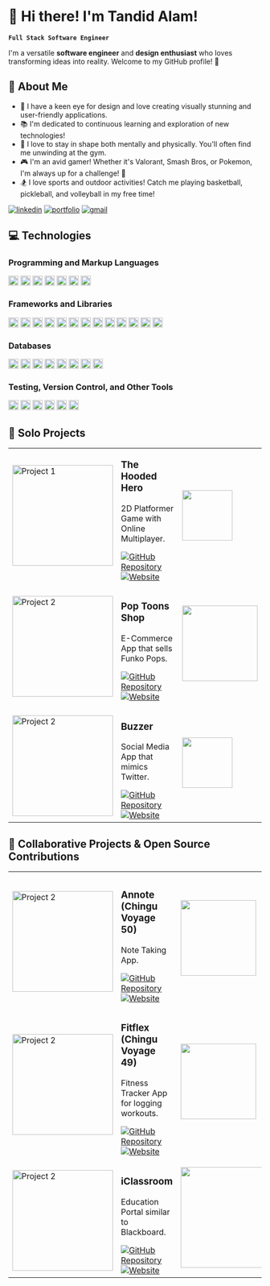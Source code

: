 # 👋 Hi there! I'm Tandid Alam!

**`Full Stack Software Engineer`**

I'm a versatile **software engineer** and **design enthusiast** who loves transforming ideas into reality. Welcome to my GitHub profile! 🚀

## 🌟 About Me

- 🎨 I have a keen eye for design and love creating visually stunning and user-friendly applications.
- 📚 I'm dedicated to continuous learning and exploration of new technologies!
- 💪 I love to stay in shape both mentally and physically. You'll often find me unwinding at the gym.
- 🎮 I'm an avid gamer! Whether it's Valorant, Smash Bros, or Pokemon, I'm always up for a challenge! 👀
- 🏂 I love sports and outdoor activities! Catch me playing basketball, pickleball, and volleyball in my free time!

<!-- - 🌐 Check out my website to learn more about me: [tandidalam.com](https://tandidalam.com/) -->

   <p>
      <a href="https://www.linkedin.com/in/tandidalam/">
         <img alt="linkedin" title="Connect" src="https://img.shields.io/badge/-Let's%20Connect!-blue"/></a>
      <a href="https://www.tandidalam.com/">
         <img alt="portfolio" title="Portfolio" src="https://img.shields.io/badge/-Portfolio-orange"/></a>
      <a href="https://www.tandid.alam1@gmail.com">
         <img alt="gmail" title="gmail" src="https://img.shields.io/badge/-Gmail-red"/></a>
   </p>

## 💻 Technologies

### Programming and Markup Languages

<div>
     <img alt="Typescript" height="20px" src="https://img.shields.io/badge/TypeScript-007ACC?style=for-the-badge&logo=typescript&logoColor=white" />
     <img alt="JavaScript" height="20px" src="https://img.shields.io/badge/JavaScript-323330?style=for-the-badge&logo=javascript&logoColor=F7DF1E" />
     <img alt="Python" height="20px" src="https://img.shields.io/badge/Python-FFD43B?style=for-the-badge&logo=python&logoColor=blue" />
     <img alt="Java" height="20px" src="https://img.shields.io/badge/java-%23ED8B00.svg?style=for-the-badge&logo=openjdk&logoColor=white" />
     <img alt="Ruby" height="20px" src="https://img.shields.io/badge/Ruby-CC342D?style=for-the-badge&logo=ruby&logoColor=white"/>
     <img alt="HTML" height="20px" src="https://img.shields.io/badge/HTML5-E34F26?style=for-the-badge&logo=html5&logoColor=white" />
     <img alt="CSS" height="20px"src="https://img.shields.io/badge/CSS3-1572B6?style=for-the-badge&logo=css3&logoColor=whiteg" />
</div>

### Frameworks and Libraries

<div>
     <img alt="React" height="20px" src="https://img.shields.io/badge/React-20232A?style=for-the-badge&logo=react&logoColor=61DAFB"  />
     <img alt="Redux" height="20px" src="https://img.shields.io/badge/Redux-593D88?style=for-the-badge&logo=redux&logoColor=white" />
     <img alt="NextJS" height="20px"  src="https://img.shields.io/badge/next%20js-000000?style=for-the-badge&logo=nextdotjs&logoColor=white" />
     <img alt="NodeJS" height="20px" src="https://img.shields.io/badge/Node%20js-339933?style=for-the-badge&logo=nodedotjs&logoColor=white" />
     <img alt="ExpressJS" height="20px" src="https://img.shields.io/badge/Express%20js-000000?style=for-the-badge&logo=express&logoColor=white" />
     <img alt="Vue" height="20px" src="https://img.shields.io/badge/vuejs-%2335495e.svg?style=for-the-badge&logo=vuedotjs&logoColor=%234FC08D" />
     <img alt="Nuxt" height="20px" src="https://img.shields.io/badge/Nuxt-002E3B?style=for-the-badge&logo=nuxtdotjs&logoColor=#00DC82" />
     <img alt="Flask" height="20px" src="https://img.shields.io/badge/Flask-000000?style=for-the-badge&logo=flask&logoColor=white" />
     <img alt="Rails" height="20px" src="https://img.shields.io/badge/Ruby_on_Rails-CC0000?style=for-the-badge&logo=ruby-on-rails&logoColor=white" />
     <img alt="ThreeJS" height="20px" src="https://img.shields.io/badge/threejs-black?style=for-the-badge&logo=three.js&logoColor=white"  />
     <img alt="JQuery" height="20px" src="https://img.shields.io/badge/jQuery-0769AD?style=for-the-badge&logo=jquery&logoColor=white" />
     <img alt="Material-UI" height="20px" src="https://img.shields.io/badge/Material%20UI-007FFF?style=for-the-badge&logo=mui&logoColor=white" />
     <img alt="TailwindCSS" height="20px" src="https://img.shields.io/badge/Tailwind_CSS-38B2AC?style=for-the-badge&logo=tailwind-css&logoColor=white"  />
     
</div>

### Databases

<div>
     <img alt="MySQL" height="20px" src="https://img.shields.io/badge/mysql-4479A1.svg?style=for-the-badge&logo=mysql&logoColor=white"  />
     <img alt="PostgreSQL" height="20px" src="https://img.shields.io/badge/postgres-%23316192.svg?style=for-the-badge&logo=postgresql&logoColor=white" />
     <img alt="MongoDB" height="20px" src="https://img.shields.io/badge/MongoDB-%234ea94b.svg?style=for-the-badge&logo=mongodb&logoColor=white" />
     <img alt="GraphQL" height="20px" src="https://img.shields.io/badge/-GraphQL-E10098?style=for-the-badge&logo=graphql&logoColor=white" />
     <img alt="Redis" height="20px"  src="https://img.shields.io/badge/redis-%23DD0031.svg?style=for-the-badge&logo=redis&logoColor=white" />
     <img alt="SQLite3" height="20px" src="https://img.shields.io/badge/sqlite-%2307405e.svg?style=for-the-badge&logo=sqlite&logoColor=white" />
     <img alt="Firebase" height="20px" src="https://img.shields.io/badge/firebase-a08021?style=for-the-badge&logo=firebase&logoColor=ffcd34)" />
     <img alt="Supabase" height="20px" src="https://img.shields.io/badge/Supabase-3ECF8E?style=for-the-badge&logo=supabase&logoColor=white" />
</div>

### Testing, Version Control, and Other Tools

<div>
     <img alt="Jest" height="20px" src="https://img.shields.io/badge/-jest-%23C21325?style=for-the-badge&logo=jest&logoColor=white" />
     <img alt="Git" height="20px"  src="https://img.shields.io/badge/git-%23F05033.svg?style=for-the-badge&logo=git&logoColor=white" />
     <img alt="Docker" height="20px" src="https://img.shields.io/badge/docker-%230db7ed.svg?style=for-the-badge&logo=docker&logoColor=white" />
     <img alt="Webpack" height="20px" src="https://img.shields.io/badge/webpack-%238DD6F9.svg?style=for-the-badge&logo=webpack&logoColor=black" />
     <img alt="Socket.io" height="20px" src="https://img.shields.io/badge/Socket.io-black?style=for-the-badge&logo=socket.io&badgeColor=010101" />
     <img alt="Blender" height="20px" src="https://img.shields.io/badge/blender-%23F5792A.svg?style=for-the-badge&logo=blender&logoColor=white" />
   
</div>

## 🚀 Solo Projects

<table>
  <tr>
  <!-- Project 1 -->
    <td >
      <img src="https://res.cloudinary.com/dgxqotorm/image/upload/v1721350172/level_3_domw7a.png" width="200" alt="Project 1"/>
    </td>
    <td>
      <p style="font-size: 1.17em; font-weight: bold">The Hooded Hero</p>
      <p>2D Platformer Game with Online Multiplayer.</p>
      <a href="https://github.com/Tandid/The-Hooded-Hero-V2"><img src="https://img.shields.io/badge/GitHub-100000?style=for-the-badge&logo=github&logoColor=white" alt="GitHub Repository"/></a>
      <a href="https://the-hooded-hero.vercel.app/"><img src="https://img.shields.io/badge/Website-pink?style=for-the-badge&logo=globe&logoColor=white" alt="Website"/></a>         
     </td>
    <td>
     <img src="https://skillicons.dev/icons?i=typescript,next" width="100" />
    </td>
  </tr>

  <!-- Project 2 -->
  <tr>
    <td style="padding-top: 15px">
      <img src="https://res.cloudinary.com/dgxqotorm/image/upload/v1721508408/Screenshot_2024-07-20_at_4.45.51_PM_mdllhw.png" width="200" alt="Project 2"/>
    </td>
    <td style="padding-top: 15px">
          <p style="font-size: 1.17em; font-weight: bold">Pop Toons Shop</p>
          <p>E-Commerce App that sells Funko Pops.</p>
          <a href="https://github.com/Tandid/PopToons-Shop-V2"><img src="https://img.shields.io/badge/GitHub-100000?style=for-the-badge&logo=github&logoColor=white" alt="GitHub Repository"/></a>
          <a href="https://poptoons-shop.vercel.app/"><img src="https://img.shields.io/badge/Website-pink?style=for-the-badge&logo=globe&logoColor=white" alt="Website"/></a>   
    </td>
     <td>
     <img src="https://skillicons.dev/icons?i=typescript,next,mongodb" width="150" />
    </td>
  </tr>

  <!-- Project 3 -->
  <tr>
    <td style="padding-top: 15px">
      <img src="https://res.cloudinary.com/dgxqotorm/image/upload/v1723444110/Screenshot_2024-08-12_at_2.27.07_AM_nhpuce.png" width="200" alt="Project 2"/>
    </td>
    <td style="padding-top: 15px">
       <p style="font-size: 1.17em; font-weight: bold">Buzzer</p>
      <p>Social Media App that mimics Twitter.</p>
      <a href="https://github.com/Tandid/Buzzer"><img src="https://img.shields.io/badge/GitHub-100000?style=for-the-badge&logo=github&logoColor=white" alt="GitHub Repository"/></a>
        <a href="https://buzzer-twitterclone.herokuapp.com/"><img src="https://img.shields.io/badge/Website-pink?style=for-the-badge&logo=globe&logoColor=white" alt="Website"/></a>   
    </td>
     <td>
     <img src="https://skillicons.dev/icons?i=javascript,mongodb" width="100" />
    </td>
  </tr>
</table>

## 🤝 Collaborative Projects & Open Source Contributions

<table>
  <!-- Project 4 -->
  <tr>
    <td style="padding-top: 15px">
      <img src="https://res.cloudinary.com/dgxqotorm/image/upload/v1723228093/Screenshot_2024-08-09_at_2.20.45_PM_vt81sw.png" width="200" alt="Project 2"/>
    </td>
    <td style="padding-top: 15px">
       <p style="font-size: 1.17em; font-weight: bold">Annote (Chingu Voyage 50)</p>
      <p>Note Taking App.</p>
      <a href="https://github.com/chingu-voyages/v50-tier3-team-24"><img src="https://img.shields.io/badge/GitHub-100000?style=for-the-badge&logo=github&logoColor=white" alt="GitHub Repository"/></a>
        <a href="https://annote.pages.dev/"><img src="https://img.shields.io/badge/Website-pink?style=for-the-badge&logo=globe&logoColor=white" alt="Website"/></a>   
    </td>
     <td>
     <img src="https://skillicons.dev/icons?i=typescript,nuxt,supabase" width="150" />
    </td>
  </tr>

  <!-- Project 5 -->
  <tr>
    <td style="padding-top: 15px">
      <img src="https://res.cloudinary.com/dgxqotorm/image/upload/v1723436994/Screenshot_2024-08-12_at_12.29.14_AM_riney6.png" width="200" alt="Project 2"/>
    </td>
    <td style="padding-top: 15px">
       <p style="font-size: 1.17em; font-weight: bold">Fitflex (Chingu Voyage 49)</p>
      <p>Fitness Tracker App for logging workouts.</p>
      <a href="https://github.com/chingu-voyages/v49-tier3-team-28"><img src="https://img.shields.io/badge/GitHub-100000?style=for-the-badge&logo=github&logoColor=white" alt="GitHub Repository"/></a>
        <a href="https://fit-flex-lime.vercel.app/"><img src="https://img.shields.io/badge/Website-pink?style=for-the-badge&logo=globe&logoColor=white" alt="Website"/></a>   
    </td>
     <td>
     <img src="https://skillicons.dev/icons?i=typescript,next,mongodb" width="150" />
    </td>
  </tr>

  <!-- Project 6 -->
  <tr>
    <td style="padding-top: 15px">
      <img src="https://res.cloudinary.com/dgxqotorm/image/upload/v1723437289/Screenshot_2024-08-12_at_12.33.10_AM_utrsiy.png" width="200" alt="Project 2"/>
    </td>
    <td style="padding-top: 15px">
       <p style="font-size: 1.17em; font-weight: bold">iClassroom</p>
      <p>Education Portal similar to Blackboard.</p>
      <a href="https://github.com/Tandid/iClassroom"><img src="https://img.shields.io/badge/GitHub-100000?style=for-the-badge&logo=github&logoColor=white" alt="GitHub Repository"/></a>
        <a href="https://i-classroom.herokuapp.com/"><img src="https://img.shields.io/badge/Website-pink?style=for-the-badge&logo=globe&logoColor=white" alt="Website"/></a>   
    </td>
     <td>
     <img src="https://skillicons.dev/icons?i=javascript,react,redux,postgres" width="200" />
    </td>
  </tr>
</table>

<!-- ## 📊 Stats -->

<!-- [![Tandid's GitHub stats](https://github-readme-stats.vercel.app/api?username=tandid&show_icons=true&theme=prussian)](https://github.com/tandid/github-readme-stats) -->
<!-- ![Top Langs](https://github-readme-stats.vercel.app/api/top-langs/?username=tandid&theme=prussian) -->
